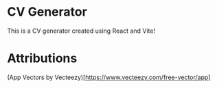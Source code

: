 # CV Generator
This is a CV generator created using React and Vite!

# Attributions
(App Vectors by Vecteezy)[https://www.vecteezy.com/free-vector/app]